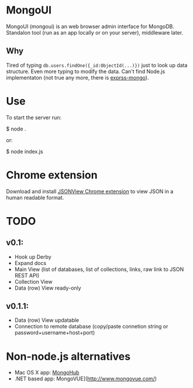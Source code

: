 # MongoUI

MongoUI (mongoui) is an web browser admin interface for MongoDB. Standalon tool (run as an app locally or on your server), middleware later.


## Why

Tired of typing `db.users.findOne({_id:ObjectId(...)})` just to look up data structure. Even more typing to modify the data. Can't find Node.js implementaton (not true any more, there is [exprss-mongo](https://github.com/andzdroid/mongo-express)).


# Use

To start the server run:

  $ node .

or:

  $ node index.js

# Chrome extension

Download and install [JSONView Chrome extension](https://chrome.google.com/webstore/detail/jsonview/chklaanhfefbnpoihckbnefhakgolnmc) to view JSON in a human readable format.

# TODO

## v0.1:

* Hook up Derby
* Expand docs
* Main View (list of databases, list of collections, links, raw link to JSON REST API)
* Collection View
* Data (row) View ready-only

## v0.1.1:

* Data (row) View updatable 
* Connection to remote database (copy/paste connetion string or password+username+host+port)

# Non-node.js alternatives

* Mac OS X app: [MongoHub](http://mongohub.todayclose.com/)
* .NET based app: MongoVUE](http://www.mongovue.com/)
